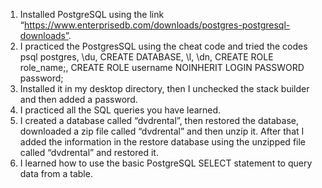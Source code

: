 1. Installed PostgreSQL using the link “https://www.enterprisedb.com/downloads/postgres-postgresql-downloads”. 
2. I practiced the PostgresSQL using the cheat code and tried the codes psql postgres, \du, CREATE DATABASE, \l, \dn, CREATE ROLE role_name;, CREATE ROLE username NOINHERIT LOGIN PASSWORD password;
3. Installed it in my desktop directory, then I unchecked the stack builder and then added a password.
4. I practiced all the SQL queries you have learned.
5. I created a database called “dvdrental”, then restored the database, downloaded a zip file called “dvdrental” and then unzip it. After that I added the information in the restore database using the unzipped file called “dvdrental” and restored it.
6. I learned how to use the basic PostgreSQL SELECT statement to query data from a table.
